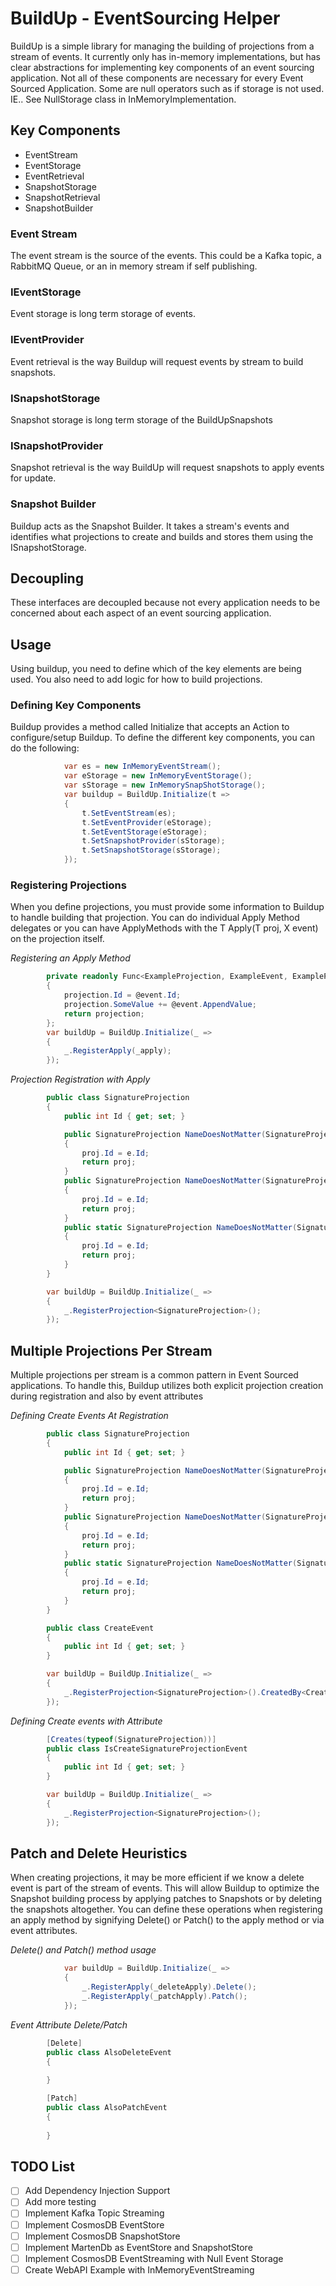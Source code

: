 # BuildUp - EventSourcing Helper

BuildUp is a simple library for managing the building of projections from a stream of events.  It currently only has in-memory implementations, but has clear abstractions for implementing key components of an event sourcing application.  Not all of these components are necessary for every Event Sourced Application.  Some are null operators such as if storage is not used.  IE.. See NullStorage class in InMemoryImplementation.


## Key Components

* EventStream
* EventStorage
* EventRetrieval
* SnapshotStorage
* SnapshotRetrieval
* SnapshotBuilder

### Event Stream

The event stream is the source of the events.  This could be a Kafka topic, a RabbitMQ Queue, or an in memory stream if self publishing.

### IEventStorage

Event storage is long term storage of events.

### IEventProvider

Event retrieval is the way Buildup will request events by stream to build snapshots.

### ISnapshotStorage

Snapshot storage is long term storage of the BuildUpSnapshots

### ISnapshotProvider

Snapshot retrieval is the way BuildUp will request snapshots to apply events for update.

### Snapshot Builder

Buildup acts as the Snapshot Builder.  It takes a stream's events and identifies what projections to create and builds and stores them using the ISnapshotStorage.  

## Decoupling

These interfaces are decoupled because not every application needs to be concerned about each aspect of an event sourcing application.  

## Usage

Using buildup, you need to define which of the key elements are being used.  You also need to add logic for how to build projections. 

### Defining Key Components

Buildup provides a method called Initialize that accepts an Action<IBuildupInitialization> to configure/setup Buildup. 
To define the different key components, you can do the following:

```c#
            var es = new InMemoryEventStream();
            var eStorage = new InMemoryEventStorage();
            var sStorage = new InMemorySnapShotStorage();
            var buildup = BuildUp.Initialize(t =>
            {
                t.SetEventStream(es);
                t.SetEventProvider(eStorage);
                t.SetEventStorage(eStorage);
                t.SetSnapshotProvider(sStorage);
                t.SetSnapshotStorage(sStorage);
            });
```

### Registering Projections

When you define projections, you must provide some information to Buildup to handle building that projection.  You can do individual Apply Method delegates or you can have ApplyMethods with the T Apply(T proj, X event) on the projection itself.

*Registering an Apply Method*
```c#
        private readonly Func<ExampleProjection, ExampleEvent, ExampleProjection> _apply = (projection, @event) =>
        {
            projection.Id = @event.Id;
            projection.SomeValue += @event.AppendValue;
            return projection;
        };
        var buildUp = BuildUp.Initialize(_ =>
        {
            _.RegisterApply(_apply);
        });
```

*Projection Registration with Apply*
```c#
        public class SignatureProjection
        {
            public int Id { get; set; }

            public SignatureProjection NameDoesNotMatter(SignatureProjection proj, CreateEvent e)
            {
                proj.Id = e.Id;
                return proj;
            }
            public SignatureProjection NameDoesNotMatter(SignatureProjection proj, IsCreateSignatureProjectionEvent e)
            {
                proj.Id = e.Id;
                return proj;
            }
            public static SignatureProjection NameDoesNotMatter(SignatureProjection proj, ModifyEvent e)
            {
                proj.Id = e.Id;
                return proj;
            }
        }

        var buildUp = BuildUp.Initialize(_ =>
        {
            _.RegisterProjection<SignatureProjection>();
        });
```

## Multiple Projections Per Stream

Multiple projections per stream is a common pattern in Event Sourced applications.  To handle this, Buildup utilizes both explicit projection creation during registration and also by event attributes

*Defining Create Events At Registration*
```c#
        public class SignatureProjection
        {
            public int Id { get; set; }

            public SignatureProjection NameDoesNotMatter(SignatureProjection proj, CreateEvent e)
            {
                proj.Id = e.Id;
                return proj;
            }
            public SignatureProjection NameDoesNotMatter(SignatureProjection proj, IsCreateSignatureProjectionEvent e)
            {
                proj.Id = e.Id;
                return proj;
            }
            public static SignatureProjection NameDoesNotMatter(SignatureProjection proj, ModifyEvent e)
            {
                proj.Id = e.Id;
                return proj;
            }
        }

        public class CreateEvent
        {
            public int Id { get; set; }
        }

        var buildUp = BuildUp.Initialize(_ =>
        {
            _.RegisterProjection<SignatureProjection>().CreatedBy<CreateEvent>();
        });
```

*Defining Create events with Attribute*
```c#
        [Creates(typeof(SignatureProjection))]
        public class IsCreateSignatureProjectionEvent
        {
            public int Id { get; set; }
        }

        var buildUp = BuildUp.Initialize(_ =>
        {
            _.RegisterProjection<SignatureProjection>();
        });
```

## Patch and Delete Heuristics

When creating projections, it may be more efficient if we know a delete event is part of the stream of events.  This will allow Buildup to optimize the Snapshot building process by applying patches to Snapshots or by deleting the snapshots altogether.  You can define these operations when registering an apply method by signifying Delete() or Patch() to the apply method or via event attributes.

*Delete() and Patch() method usage*
```c#
            var buildUp = BuildUp.Initialize(_ =>
            {
                _.RegisterApply(_deleteApply).Delete();
                _.RegisterApply(_patchApply).Patch();
            });
```

*Event Attribute Delete/Patch*
```c#
        [Delete]
        public class AlsoDeleteEvent
        {
            
        }

        [Patch]
        public class AlsoPatchEvent
        {
            
        }
```

## TODO List

- [ ] Add Dependency Injection Support
- [ ] Add more testing
- [ ] Implement Kafka Topic Streaming
- [ ] Implement CosmosDB EventStore
- [ ] Implement CosmosDB SnapshotStore
- [ ] Implement MartenDb as EventStore and SnapshotStore
- [ ] Implement CosmosDB EventStreaming with Null Event Storage
- [ ] Create WebAPI Example with InMemoryEventStreaming
